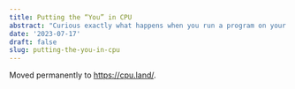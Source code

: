 ```yaml
---
title: Putting the “You” in CPU
abstract: "Curious exactly what happens when you run a program on your computer? Learn how multiprocessing works, what system calls really are, how computers manage memory with hardware interrupts, and how Linux loads executables."
date: '2023-07-17'
draft: false
slug: putting-the-you-in-cpu
---
```


Moved permanently to <https://cpu.land/>.

